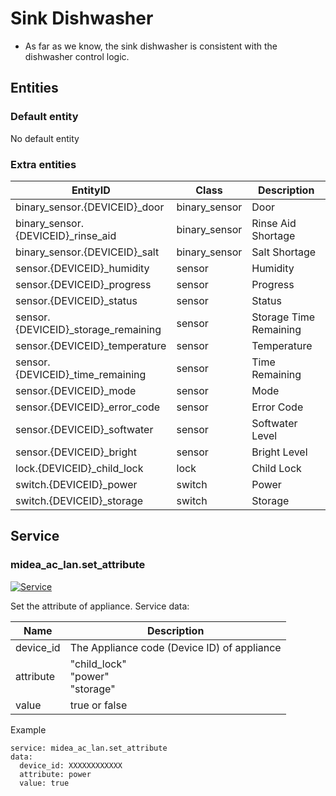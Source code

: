 # Sink Dishwasher
- As far as we know, the sink dishwasher is consistent with the dishwasher control logic.

## Entities
### Default entity
No default entity

### Extra entities

| EntityID                            | Class         | Description            |
|-------------------------------------|---------------|------------------------|
| binary_sensor.{DEVICEID}_door       | binary_sensor | Door                   |
| binary_sensor.{DEVICEID}_rinse_aid  | binary_sensor | Rinse Aid Shortage     |
| binary_sensor.{DEVICEID}_salt       | binary_sensor | Salt Shortage          |
| sensor.{DEVICEID}_humidity          | sensor        | Humidity               |
| sensor.{DEVICEID}_progress          | sensor        | Progress               |
| sensor.{DEVICEID}_status            | sensor        | Status                 |
| sensor.{DEVICEID}_storage_remaining | sensor        | Storage Time Remaining |
| sensor.{DEVICEID}_temperature       | sensor        | Temperature            |
| sensor.{DEVICEID}_time_remaining    | sensor        | Time Remaining         |
| sensor.{DEVICEID}_mode              | sensor        | Mode                   |
| sensor.{DEVICEID}_error_code        | sensor        | Error Code             |
| sensor.{DEVICEID}_softwater         | sensor        | Softwater Level        |
| sensor.{DEVICEID}_bright            | sensor        | Bright Level           |
| lock.{DEVICEID}_child_lock          | lock          | Child Lock             |
| switch.{DEVICEID}_power             | switch        | Power                  |
| switch.{DEVICEID}_storage           | switch        | Storage                |

## Service

### midea_ac_lan.set_attribute

[![Service](https://my.home-assistant.io/badges/developer_call_service.svg)](https://my.home-assistant.io/redirect/developer_call_service/?service=midea_ac_lan.set_attribute)

Set the attribute of appliance. Service data:

| Name      | Description                                 |
|-----------|---------------------------------------------|
| device_id | The Appliance code (Device ID) of appliance |
| attribute | "child_lock"<br />"power"<br /> "storage"   |
| value     | true or false                               |

Example
```
service: midea_ac_lan.set_attribute
data:
  device_id: XXXXXXXXXXXX
  attribute: power
  value: true
```